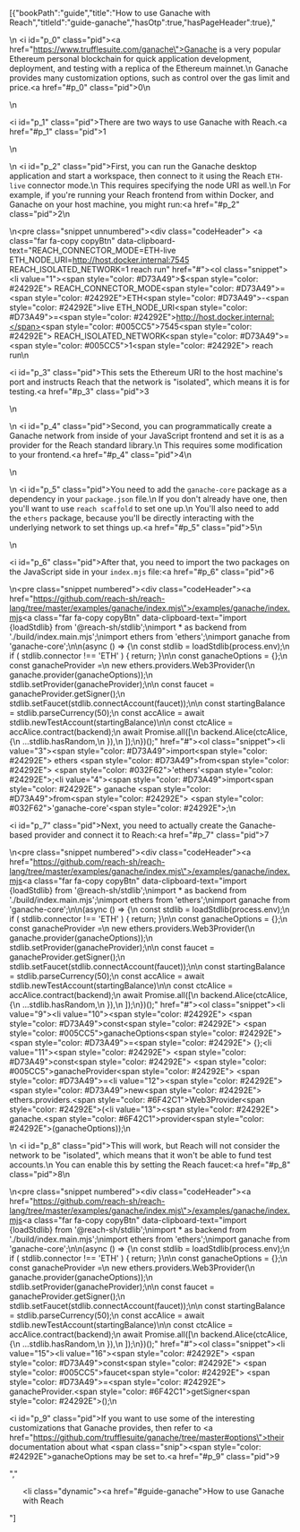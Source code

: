 [{"bookPath":"guide","title":"How to use Ganache with Reach","titleId":"guide-ganache","hasOtp":true,"hasPageHeader":true},"<p>\n  <i id=\"p_0\" class=\"pid\"></i><a href=\"https://www.trufflesuite.com/ganache\">Ganache</a> is a very popular Ethereum personal blockchain for quick application development, deployment, and testing with a replica of the Ethereum mainnet.\n  Ganache provides many customization options, such as control over the gas limit and price.<a href=\"#p_0\" class=\"pid\">0</a>\n</p>\n<p><i id=\"p_1\" class=\"pid\"></i>There are two ways to use Ganache with Reach.<a href=\"#p_1\" class=\"pid\">1</a></p>\n<p>\n  <i id=\"p_2\" class=\"pid\"></i>First, you can run the Ganache desktop application and start a workspace, then connect to it using the Reach <code>ETH-live</code> connector mode.\n  This requires specifying the node URI as well.\n  For example, if you're running your Reach frontend from within Docker, and Ganache on your host machine, you might run:<a href=\"#p_2\" class=\"pid\">2</a>\n</p>\n<pre class=\"snippet unnumbered\"><div class=\"codeHeader\">&nbsp;<a class=\"far fa-copy copyBtn\" data-clipboard-text=\"REACH_CONNECTOR_MODE=ETH-live ETH_NODE_URI=http://host.docker.internal:7545 REACH_ISOLATED_NETWORK=1 reach run\" href=\"#\"></a></div><ol class=\"snippet\"><li value=\"1\"><span style=\"color: #D73A49\">$</span><span style=\"color: #24292E\"> REACH_CONNECTOR_MODE</span><span style=\"color: #D73A49\">=</span><span style=\"color: #24292E\">ETH</span><span style=\"color: #D73A49\">-</span><span style=\"color: #24292E\">live ETH_NODE_URI</span><span style=\"color: #D73A49\">=</span><span style=\"color: #24292E\">http://host.docker.internal:</span><span style=\"color: #005CC5\">7545</span><span style=\"color: #24292E\"> REACH_ISOLATED_NETWORK</span><span style=\"color: #D73A49\">=</span><span style=\"color: #005CC5\">1</span><span style=\"color: #24292E\"> reach run</span></li></ol></pre>\n<p><i id=\"p_3\" class=\"pid\"></i>This sets the Ethereum URI to the host machine's port and instructs Reach that the network is \"isolated\", which means it is for testing.<a href=\"#p_3\" class=\"pid\">3</a></p>\n<p>\n  <i id=\"p_4\" class=\"pid\"></i>Second, you can programmatically create a Ganache network from inside of your JavaScript frontend and set it is as a provider for the Reach standard library.\n  This requires some modification to your frontend.<a href=\"#p_4\" class=\"pid\">4</a>\n</p>\n<p>\n  <i id=\"p_5\" class=\"pid\"></i>You need to add the <code>ganache-core</code> package as a dependency in your <code>package.json</code> file.\n  If you don't already have one, then you'll want to use <code>reach scaffold</code> to set one up.\n  You'll also need to add the <code>ethers</code> package, because you'll be directly interacting with the underlying network to set things up.<a href=\"#p_5\" class=\"pid\">5</a>\n</p>\n<p><i id=\"p_6\" class=\"pid\"></i>After that, you need to import the two packages on the JavaScript side in your <code>index.mjs</code> file:<a href=\"#p_6\" class=\"pid\">6</a></p>\n<pre class=\"snippet numbered\"><div class=\"codeHeader\"><a href=\"https://github.com/reach-sh/reach-lang/tree/master/examples/ganache/index.mjs\">/examples/ganache/index.mjs</a><a class=\"far fa-copy copyBtn\" data-clipboard-text=\"import {loadStdlib} from '@reach-sh/stdlib';\nimport * as backend from './build/index.main.mjs';\nimport ethers from 'ethers';\nimport ganache from 'ganache-core';\n\n(async () => {\n  const stdlib = loadStdlib(process.env);\n  if ( stdlib.connector !== 'ETH' ) { return; }\n\n  const ganacheOptions = {};\n  const ganacheProvider =\n    new ethers.providers.Web3Provider(\n      ganache.provider(ganacheOptions));\n  stdlib.setProvider(ganacheProvider);\n\n  const faucet = ganacheProvider.getSigner();\n  stdlib.setFaucet(stdlib.connectAccount(faucet));\n\n  const startingBalance = stdlib.parseCurrency(50);\n  const accAlice = await stdlib.newTestAccount(startingBalance)\n\n  const ctcAlice = accAlice.contract(backend);\n  await Promise.all([\n    backend.Alice(ctcAlice, {\n      ...stdlib.hasRandom,\n    }),\n  ]);\n})();\" href=\"#\"></a></div><ol class=\"snippet\"><li value=\"3\"><span style=\"color: #D73A49\">import</span><span style=\"color: #24292E\"> ethers </span><span style=\"color: #D73A49\">from</span><span style=\"color: #24292E\"> </span><span style=\"color: #032F62\">'ethers'</span><span style=\"color: #24292E\">;</span></li><li value=\"4\"><span style=\"color: #D73A49\">import</span><span style=\"color: #24292E\"> ganache </span><span style=\"color: #D73A49\">from</span><span style=\"color: #24292E\"> </span><span style=\"color: #032F62\">'ganache-core'</span><span style=\"color: #24292E\">;</span></li></ol></pre>\n<p><i id=\"p_7\" class=\"pid\"></i>Next, you need to actually create the Ganache-based provider and connect it to Reach:<a href=\"#p_7\" class=\"pid\">7</a></p>\n<pre class=\"snippet numbered\"><div class=\"codeHeader\"><a href=\"https://github.com/reach-sh/reach-lang/tree/master/examples/ganache/index.mjs\">/examples/ganache/index.mjs</a><a class=\"far fa-copy copyBtn\" data-clipboard-text=\"import {loadStdlib} from '@reach-sh/stdlib';\nimport * as backend from './build/index.main.mjs';\nimport ethers from 'ethers';\nimport ganache from 'ganache-core';\n\n(async () => {\n  const stdlib = loadStdlib(process.env);\n  if ( stdlib.connector !== 'ETH' ) { return; }\n\n  const ganacheOptions = {};\n  const ganacheProvider =\n    new ethers.providers.Web3Provider(\n      ganache.provider(ganacheOptions));\n  stdlib.setProvider(ganacheProvider);\n\n  const faucet = ganacheProvider.getSigner();\n  stdlib.setFaucet(stdlib.connectAccount(faucet));\n\n  const startingBalance = stdlib.parseCurrency(50);\n  const accAlice = await stdlib.newTestAccount(startingBalance)\n\n  const ctcAlice = accAlice.contract(backend);\n  await Promise.all([\n    backend.Alice(ctcAlice, {\n      ...stdlib.hasRandom,\n    }),\n  ]);\n})();\" href=\"#\"></a></div><ol class=\"snippet\"><li value=\"9\"></li><li value=\"10\"><span style=\"color: #24292E\">  </span><span style=\"color: #D73A49\">const</span><span style=\"color: #24292E\"> </span><span style=\"color: #005CC5\">ganacheOptions</span><span style=\"color: #24292E\"> </span><span style=\"color: #D73A49\">=</span><span style=\"color: #24292E\"> {};</span></li><li value=\"11\"><span style=\"color: #24292E\">  </span><span style=\"color: #D73A49\">const</span><span style=\"color: #24292E\"> </span><span style=\"color: #005CC5\">ganacheProvider</span><span style=\"color: #24292E\"> </span><span style=\"color: #D73A49\">=</span></li><li value=\"12\"><span style=\"color: #24292E\">    </span><span style=\"color: #D73A49\">new</span><span style=\"color: #24292E\"> ethers.providers.</span><span style=\"color: #6F42C1\">Web3Provider</span><span style=\"color: #24292E\">(</span></li><li value=\"13\"><span style=\"color: #24292E\">      ganache.</span><span style=\"color: #6F42C1\">provider</span><span style=\"color: #24292E\">(ganacheOptions));</span></li></ol></pre>\n<p>\n  <i id=\"p_8\" class=\"pid\"></i>This will work, but Reach will not consider the network to be \"isolated\", which means that it won't be able to fund test accounts.\n  You can enable this by setting the Reach faucet:<a href=\"#p_8\" class=\"pid\">8</a>\n</p>\n<pre class=\"snippet numbered\"><div class=\"codeHeader\"><a href=\"https://github.com/reach-sh/reach-lang/tree/master/examples/ganache/index.mjs\">/examples/ganache/index.mjs</a><a class=\"far fa-copy copyBtn\" data-clipboard-text=\"import {loadStdlib} from '@reach-sh/stdlib';\nimport * as backend from './build/index.main.mjs';\nimport ethers from 'ethers';\nimport ganache from 'ganache-core';\n\n(async () => {\n  const stdlib = loadStdlib(process.env);\n  if ( stdlib.connector !== 'ETH' ) { return; }\n\n  const ganacheOptions = {};\n  const ganacheProvider =\n    new ethers.providers.Web3Provider(\n      ganache.provider(ganacheOptions));\n  stdlib.setProvider(ganacheProvider);\n\n  const faucet = ganacheProvider.getSigner();\n  stdlib.setFaucet(stdlib.connectAccount(faucet));\n\n  const startingBalance = stdlib.parseCurrency(50);\n  const accAlice = await stdlib.newTestAccount(startingBalance)\n\n  const ctcAlice = accAlice.contract(backend);\n  await Promise.all([\n    backend.Alice(ctcAlice, {\n      ...stdlib.hasRandom,\n    }),\n  ]);\n})();\" href=\"#\"></a></div><ol class=\"snippet\"><li value=\"15\"></li><li value=\"16\"><span style=\"color: #24292E\">  </span><span style=\"color: #D73A49\">const</span><span style=\"color: #24292E\"> </span><span style=\"color: #005CC5\">faucet</span><span style=\"color: #24292E\"> </span><span style=\"color: #D73A49\">=</span><span style=\"color: #24292E\"> ganacheProvider.</span><span style=\"color: #6F42C1\">getSigner</span><span style=\"color: #24292E\">();</span></li></ol></pre>\n<p><i id=\"p_9\" class=\"pid\"></i>If you want to use some of the interesting customizations that Ganache provides, then refer to <a href=\"https://github.com/trufflesuite/ganache/tree/master#options\">their documentation</a> about what <span class=\"snip\"><span style=\"color: #24292E\">ganacheOptions</span></span> may be set to.<a href=\"#p_9\" class=\"pid\">9</a></p>","<ul><li class=\"dynamic\"><a href=\"#guide-ganache\">How to use Ganache with Reach</a></li></ul>"]